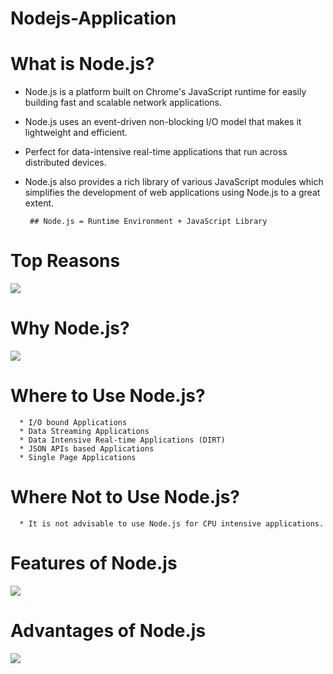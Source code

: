 # Nodejs-Application

# What is Node.js?

 * Node.js is a platform built on Chrome's JavaScript runtime for easily building fast and scalable network applications.
 * Node.js uses an event-driven non-blocking I/O model that makes it lightweight and efficient.
 * Perfect for data-intensive real-time applications that run across distributed devices.
 * Node.js also provides a rich library of various JavaScript modules which simplifies the development of web applications using Node.js to a great extent.

        ## Node.js = Runtime Environment + JavaScript Library
        
 # Top Reasons
 
   <img src = "https://socpub.com/sites/default/files/images-2018/Nodejs%20Development_0.jpg">
   
   # Why Node.js? 
   
   <img src = "https://daqxzxzy8xq3u.cloudfront.net/wp-content/uploads/2019/05/23123430/4-reasons-why-nodejs.jpg">
 
 # Where to Use Node.js?

      * I/O bound Applications
      * Data Streaming Applications
      * Data Intensive Real-time Applications (DIRT)
      * JSON APIs based Applications
      * Single Page Applications

# Where Not to Use Node.js?

      * It is not advisable to use Node.js for CPU intensive applications.
      
# Features of Node.js

  <img src = "https://1.bp.blogspot.com/-D0satj864Bs/XnIRL8nGBRI/AAAAAAAADCw/1BQPkf8uI5seedSszEAsBhl0dOhD42mEQCLcBGAsYHQ/s400/features_node_js.png">
  
# Advantages of Node.js

 <img src = "https://www.mindinventory.com/blog/wp-content/uploads/2018/06/nodejs-benefits.png">
